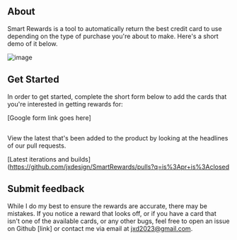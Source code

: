 ## About 

Smart Rewards is a tool to automatically return the best credit card to use depending on the type of purchase you're about to make. Here's a short demo of it below. 


![image](https://github.com/jxdesign/SmartRewards/blob/main/images/RPReplay_Final1612668248_1_compressed.gif)



## Get Started 

In order to get started, complete the short form below to add the cards that you're interested in getting rewards for:


[Google form link goes here]





## 

View the latest that's been added to the product by looking at the headlines of our pull requests. 

[Latest iterations and builds](https://github.com/jxdesign/SmartRewards/pulls?q=is%3Apr+is%3Aclosed


## Submit feedback 

While I do my best to ensure the rewards are accurate, there may be mistakes. If you notice a reward that looks off, or if you have a card that isn't one of the available cards, or any other bugs, feel free to open an issue on Github [link] or contact me via email at jxd2023@gmail.com. 



